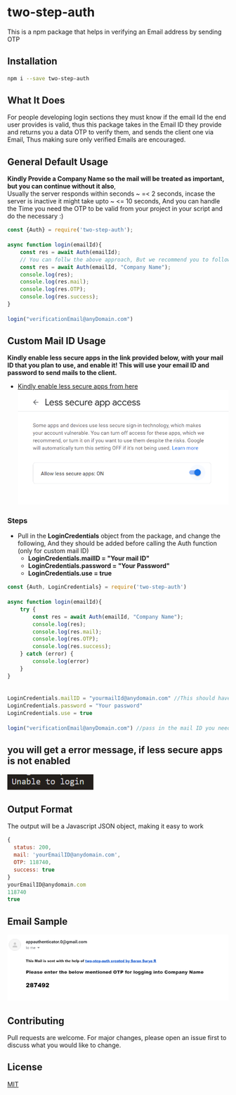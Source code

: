 # two-step-auth

This is a npm package that helps in verifying an Email address by sending OTP

## Installation

```bash
npm i --save two-step-auth
```
## What It Does
For people developing login sections they must know if the email Id the end user provides is valid, thus this package takes in the Email ID they provide and returns you a data OTP to verify them, and sends the client one via Email, Thus making sure only verified Emails are encouraged.

## General Default Usage

**Kindly Provide a Company Name so the mail will be treated as important, but you can continue without it also**,<br/>
Usually the server responds within seconds ~ =< 2 seconds, incase the server is inactive it might take upto ~ <= 10 seconds, 
And you can handle the Time you need the OTP to be valid from your project in your script and do the necessary :)

```node.js
const {Auth} = require('two-step-auth');

async function login(emailId){
    const res = await Auth(emailId);
    // You can follw the above approach, But we recommend you to follow the one below, as the mails will be treated as important
    const res = await Auth(emailId, "Company Name");
    console.log(res);
    console.log(res.mail);
    console.log(res.OTP);
    console.log(res.success);
}

login("verificationEmail@anyDomain.com")

```

## Custom Mail ID Usage

**Kindly enable less secure apps in the link provided below, with your mail ID that you plan to use, and enable it! This will use your email ID and password to send mails to the client.** 

- [Kindly enable less secure apps from here](https://myaccount.google.com/lesssecureapps)
![](images/less_secure_apps.png)
### Steps
- Pull in the **LoginCredentials** object from the package, and change the following, And they should be added before calling the Auth function (only for custom mail ID)
  - **LoginCredentials.mailID = "Your mail ID"**
  - **LoginCredentials.password = "Your Password"**
  - **LoginCredentials.use = true**

```node.js
const {Auth, LoginCredentials} = require('two-step-auth')

async function login(emailId){
    try {
        const res = await Auth(emailId, "Company Name");
        console.log(res);
        console.log(res.mail);
        console.log(res.OTP);
        console.log(res.success);
    } catch (error) {
        console.log(error)
    }
}


LoginCredentials.mailID = "yourmailId@anydomain.com" //This should have less secure apps enabled
LoginCredentials.password = "Your password"
LoginCredentials.use = true

login("verificationEmail@anyDomain.com") //pass in the mail ID you need to verify

```
## you will get a error message, if less secure apps is not enabled
![](images/error.png)

## Output Format
The output will be a Javascript JSON object, making it easy to work

```node.js
{
  status: 200,
  mail: 'yourEmailID@anydomain.com',
  OTP: 118740,
  success: true
}
yourEmailID@anydomain.com
118740
true

```
## Email Sample
![](images/result-screen.png)


## Contributing
Pull requests are welcome. For major changes, please open an issue first to discuss what you would like to change.

## License
[MIT](https://choosealicense.com/licenses/mit/)
